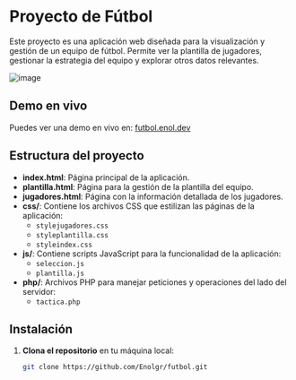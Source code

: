 # Proyecto de Fútbol

Este proyecto es una aplicación web diseñada para la visualización y gestión de un equipo de fútbol. Permite ver la plantilla de jugadores, gestionar la estrategia del equipo y explorar otros datos relevantes.

![image](https://github.com/user-attachments/assets/613006b5-6c79-441c-9f7a-5f9c4335ee76)

## Demo en vivo

Puedes ver una demo en vivo en: [futbol.enol.dev](https://futbol.enol.dev)

## Estructura del proyecto

- **index.html**: Página principal de la aplicación.
- **plantilla.html**: Página para la gestión de la plantilla del equipo.
- **jugadores.html**: Página con la información detallada de los jugadores.
- **css/**: Contiene los archivos CSS que estilizan las páginas de la aplicación:
  - `stylejugadores.css`
  - `styleplantilla.css`
  - `styleindex.css`
- **js/**: Contiene scripts JavaScript para la funcionalidad de la aplicación:
  - `seleccion.js`
  - `plantilla.js`
- **php/**: Archivos PHP para manejar peticiones y operaciones del lado del servidor:
  - `tactica.php`

## Instalación

1. **Clona el repositorio** en tu máquina local:
   ```bash
   git clone https://github.com/Enolgr/futbol.git
